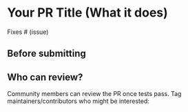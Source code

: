 # Your PR Title (What it does)

<!--
Thank you for contributing to LangChain! Your PR will appear in our release under the title you set. Please make sure it highlights your valuable contribution.

Replace this with a description of the change, the issue it fixes (if applicable), and relevant context. List any dependencies required for this change.

After you're done, someone will review your PR. They may suggest improvements. If no one reviews your PR within a few days, feel free to @-mention the same people again, as notifications can get lost.

Finally, we'd love to show appreciation for your contribution - if you'd like us to shout you out on Twitter, please also include your handle!
-->

<!-- Remove if not applicable -->

Fixes # (issue)

## Before submitting

<!-- If you're adding a new integration, please include:

1. a test for the integration - favor unit tests that does not rely on network access.
2. an example notebook showing its use


See contribution guidelines for more information on how to write tests, lint
etc:

https://github.com/hwchase17/langchain/blob/master/.github/CONTRIBUTING.md
-->

## Who can review?

Community members can review the PR once tests pass. Tag maintainers/contributors who might be interested:

<!-- For a quicker response, figure out the right person to tag with @

  @hwchase17 - project lead

  Tracing / Callbacks
  - @agola11

  Async
  - @agola11

  DataLoaders
  - @eyurtsev

  Models
  - @hwchase17
  - @agola11

  Agents / Tools / Toolkits
  - @vowelparrot

  VectorStores / Retrievers / Memory
  - @dev2049

 -->
